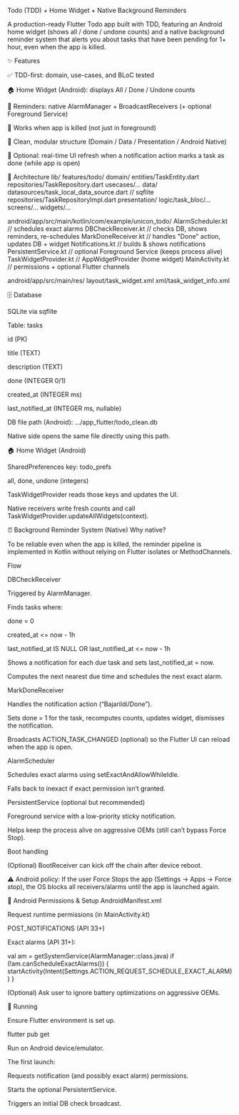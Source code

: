 Todo (TDD) + Home Widget + Native Background Reminders

A production-ready Flutter Todo app built with TDD, featuring an Android home widget (shows all / done / undone counts) and a native background reminder system that alerts you about tasks that have been pending for 1+ hour, even when the app is killed.

✨ Features

✅ TDD-first: domain, use-cases, and BLoC tested

🏠 Home Widget (Android): displays All / Done / Undone counts

🔔 Reminders: native AlarmManager + BroadcastReceivers (+ optional Foreground Service)

📴 Works when app is killed (not just in foreground)

🧩 Clean, modular structure (Domain / Data / Presentation / Android Native)

🧠 Optional: real-time UI refresh when a notification action marks a task as done (while app is open)

🧱 Architecture
lib/
  features/todo/
    domain/
      entities/TaskEntity.dart
      repositories/TaskRepository.dart
      usecases/...
    data/
      datasources/task_local_data_source.dart   // sqflite
      repositories/TaskRepositoryImpl.dart
    presentation/
      logic/task_bloc/...
      screens/...
      widgets/...

android/app/src/main/kotlin/com/example/unicon_todo/
  AlarmScheduler.kt            // schedules exact alarms
  DBCheckReceiver.kt           // checks DB, shows reminders, re-schedules
  MarkDoneReceiver.kt          // handles "Done" action, updates DB + widget
  Notifications.kt             // builds & shows notifications
  PersistentService.kt         // optional Foreground Service (keeps process alive)
  TaskWidgetProvider.kt        // AppWidgetProvider (home widget)
  MainActivity.kt              // permissions + optional Flutter channels

android/app/src/main/res/
  layout/task_widget.xml
  xml/task_widget_info.xml

🗄️ Database

SQLite via sqflite

Table: tasks

id (PK)

title (TEXT)

description (TEXT)

done (INTEGER 0/1)

created_at (INTEGER ms)

last_notified_at (INTEGER ms, nullable)

DB file path (Android): …/app_flutter/todo_clean.db

Native side opens the same file directly using this path.

🏠 Home Widget (Android)

SharedPreferences key: todo_prefs

all, done, undone (integers)

TaskWidgetProvider reads those keys and updates the UI.

Native receivers write fresh counts and call TaskWidgetProvider.updateAllWidgets(context).

⏰ Background Reminder System (Native)
Why native?

To be reliable even when the app is killed, the reminder pipeline is implemented in Kotlin without relying on Flutter isolates or MethodChannels.

Flow

DBCheckReceiver

Triggered by AlarmManager.

Finds tasks where:

done = 0

created_at <= now - 1h

last_notified_at IS NULL OR last_notified_at <= now - 1h

Shows a notification for each due task and sets last_notified_at = now.

Computes the next nearest due time and schedules the next exact alarm.

MarkDoneReceiver

Handles the notification action (“Bajarildi/Done”).

Sets done = 1 for the task, recomputes counts, updates widget, dismisses the notification.

Broadcasts ACTION_TASK_CHANGED (optional) so the Flutter UI can reload when the app is open.

AlarmScheduler

Schedules exact alarms using setExactAndAllowWhileIdle.

Falls back to inexact if exact permission isn’t granted.

PersistentService (optional but recommended)

Foreground service with a low-priority sticky notification.

Helps keep the process alive on aggressive OEMs (still can’t bypass Force Stop).

Boot handling

(Optional) BootReceiver can kick off the chain after device reboot.

⚠️ Android policy: If the user Force Stops the app (Settings → Apps → Force stop), the OS blocks all receivers/alarms until the app is launched again.

🔐 Android Permissions & Setup
AndroidManifest.xml
<uses-permission android:name="android.permission.POST_NOTIFICATIONS"/>
<uses-permission android:name="android.permission.RECEIVE_BOOT_COMPLETED"/>
<uses-permission android:name="android.permission.FOREGROUND_SERVICE"/>
<!-- Optional but recommended for exact alarms on Android 12+ -->
<uses-permission android:name="android.permission.SCHEDULE_EXACT_ALARM"/>

Request runtime permissions (in MainActivity.kt)

POST_NOTIFICATIONS (API 33+)

Exact alarms (API 31+):

val am = getSystemService(AlarmManager::class.java)
if (!am.canScheduleExactAlarms()) {
    startActivity(Intent(Settings.ACTION_REQUEST_SCHEDULE_EXACT_ALARM))
}


(Optional) Ask user to ignore battery optimizations on aggressive OEMs.

🚀 Running

Ensure Flutter environment is set up.

flutter pub get

Run on Android device/emulator.

The first launch:

Requests notification (and possibly exact alarm) permissions.

Starts the optional PersistentService.

Triggers an initial DB check broadcast.
